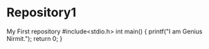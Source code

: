# Repository1
My First repository
#include<stdio.h>
int main()
{
  printf("I am Genius Nirmit.");
  return 0;
}
